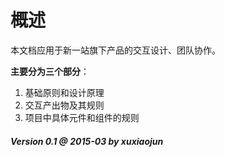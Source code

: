 # 概述

本文档应用于新一站旗下产品的交互设计、团队协作。

**主要分为三个部分**：
1. 基础原则和设计原理
2. 交互产出物及其规则
3. 项目中具体元件和组件的规则



##### Version 0.1 @ 2015-03 by xuxiaojun
